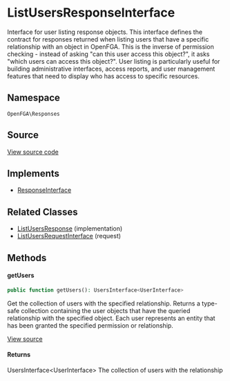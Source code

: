 # ListUsersResponseInterface

Interface for user listing response objects. This interface defines the contract for responses returned when listing users that have a specific relationship with an object in OpenFGA. This is the inverse of permission checking - instead of asking &quot;can this user access this object?&quot;, it asks &quot;which users can access this object?&quot;. User listing is particularly useful for building administrative interfaces, access reports, and user management features that need to display who has access to specific resources.

## Namespace
`OpenFGA\Responses`

## Source
[View source code](https://github.com/evansims/openfga-php/blob/main/src/Responses/ListUsersResponseInterface.php)

## Implements
* [ResponseInterface](ResponseInterface.md)

## Related Classes
* [ListUsersResponse](Responses/ListUsersResponse.md) (implementation)
* [ListUsersRequestInterface](Requests/ListUsersRequestInterface.md) (request)



## Methods

                        
#### getUsers


```php
public function getUsers(): UsersInterface<UserInterface>
```

Get the collection of users with the specified relationship. Returns a type-safe collection containing the user objects that have the queried relationship with the specified object. Each user represents an entity that has been granted the specified permission or relationship.

[View source](https://github.com/evansims/openfga-php/blob/main/src/Responses/ListUsersResponseInterface.php#L47)


#### Returns
UsersInterface&lt;UserInterface&gt;
 The collection of users with the relationship

